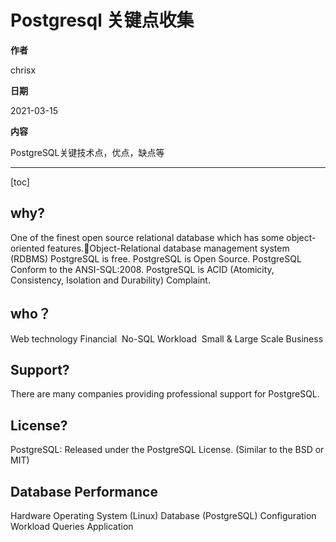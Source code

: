 # Postgresql 关键点收集

**作者**

chrisx

**日期**

2021-03-15

**内容**

PostgreSQL关键技术点，优点，缺点等

----

[toc]

## why?

One of the finest open source relational database which has some object-oriented features.Object-Relational database management system (RDBMS)
PostgreSQL is free.
PostgreSQL is  Open Source.
PostgreSQL Conform to the ANSI-SQL:2008.
PostgreSQL is ACID (Atomicity, Consistency, Isolation and Durability) Complaint.

## who？

Web technology
Financial 
No-SQL Workload 
Small & Large Scale Business

## Support?

There are many companies providing professional support for PostgreSQL.

## License?

PostgreSQL: Released under the PostgreSQL License. (Similar to the BSD or MIT)

## Database Performance

Hardware 
Operating System (Linux)
Database (PostgreSQL) Configuration
Workload 
Queries
Application
